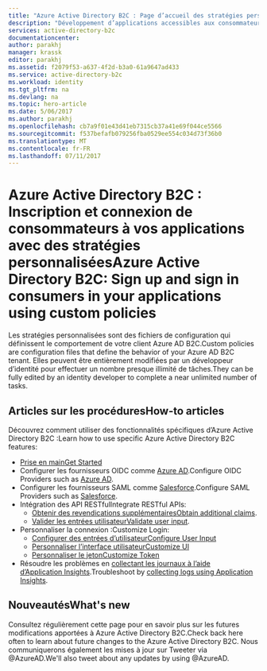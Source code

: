 ```yaml
---
title: "Azure Active Directory B2C : Page d’accueil des stratégies personnalisées | Microsoft Docs"
description: "Développement d’applications accessibles aux consommateurs avec Azure Active DirectoryB2C à l’aide de stratégies personnalisées"
services: active-directory-b2c
documentationcenter: 
author: parakhj
manager: krassk
editor: parakhj
ms.assetid: f2079f53-a637-4f2d-b3a0-61a9647ad433
ms.service: active-directory-b2c
ms.workload: identity
ms.tgt_pltfrm: na
ms.devlang: na
ms.topic: hero-article
ms.date: 5/06/2017
ms.author: parakhj
ms.openlocfilehash: cb7a9f01e43d41eb7315cb37a41e69f044ce5566
ms.sourcegitcommit: f537befafb079256fba0529ee554c034d73f36b0
ms.translationtype: MT
ms.contentlocale: fr-FR
ms.lasthandoff: 07/11/2017
---
```

# <a name="azure-active-directory-b2c-sign-up-and-sign-in-consumers-in-your-applications-using-custom-policies"></a><span data-ttu-id="fe65d-103">Azure Active Directory B2C : Inscription et connexion de consommateurs à vos applications avec des stratégies personnalisées</span><span class="sxs-lookup"><span data-stu-id="fe65d-103">Azure Active Directory B2C: Sign up and sign in consumers in your applications using custom policies</span></span>
<span data-ttu-id="fe65d-104">Les stratégies personnalisées sont des fichiers de configuration qui définissent le comportement de votre client Azure AD B2C.</span><span class="sxs-lookup"><span data-stu-id="fe65d-104">Custom policies are configuration files that define the behavior of your Azure AD B2C tenant.</span></span> <span data-ttu-id="fe65d-105">Elles peuvent être entièrement modifiées par un développeur d’identité pour effectuer un nombre presque illimité de tâches.</span><span class="sxs-lookup"><span data-stu-id="fe65d-105">They can be fully edited by an identity developer to complete a near unlimited number of tasks.</span></span>

## <a name="how-to-articles"></a><span data-ttu-id="fe65d-106">Articles sur les procédures</span><span class="sxs-lookup"><span data-stu-id="fe65d-106">How-to articles</span></span>
<span data-ttu-id="fe65d-107">Découvrez comment utiliser des fonctionnalités spécifiques d’Azure Active Directory B2C :</span><span class="sxs-lookup"><span data-stu-id="fe65d-107">Learn how to use specific Azure Active Directory B2C features:</span></span>

* [<span data-ttu-id="fe65d-108">Prise en main</span><span class="sxs-lookup"><span data-stu-id="fe65d-108">Get Started</span></span>](active-directory-b2c-overview-custom.md)
* <span data-ttu-id="fe65d-109">Configurer les fournisseurs OIDC comme [Azure AD](active-directory-b2c-setup-aad-custom.md).</span><span class="sxs-lookup"><span data-stu-id="fe65d-109">Configure OIDC Providers such as [Azure AD](active-directory-b2c-setup-aad-custom.md).</span></span>
* <span data-ttu-id="fe65d-110">Configurer les fournisseurs SAML comme [Salesforce](active-directory-b2c-setup-sf-app-custom.md).</span><span class="sxs-lookup"><span data-stu-id="fe65d-110">Configure SAML Providers such as [Salesforce](active-directory-b2c-setup-sf-app-custom.md).</span></span>
* <span data-ttu-id="fe65d-111">Intégration des API RESTful</span><span class="sxs-lookup"><span data-stu-id="fe65d-111">Integrate RESTful APIs:</span></span>
    * <span data-ttu-id="fe65d-112">[Obtenir des revendications supplémentaires](active-directory-b2c-rest-api-step-custom.md)</span><span class="sxs-lookup"><span data-stu-id="fe65d-112">[Obtain additional claims](active-directory-b2c-rest-api-step-custom.md).</span></span>
    * <span data-ttu-id="fe65d-113">[Valider les entrées utilisateur](active-directory-b2c-rest-api-validation-custom.md)</span><span class="sxs-lookup"><span data-stu-id="fe65d-113">[Validate user input](active-directory-b2c-rest-api-validation-custom.md).</span></span>
* <span data-ttu-id="fe65d-114">Personnaliser la connexion :</span><span class="sxs-lookup"><span data-stu-id="fe65d-114">Customize Login:</span></span>
    * [<span data-ttu-id="fe65d-115">Configurer des entrées d’utilisateur</span><span class="sxs-lookup"><span data-stu-id="fe65d-115">Configure User Input</span></span>](active-directory-b2c-configure-signup-self-asserted-custom.md)
    * [<span data-ttu-id="fe65d-116">Personnaliser l’interface utilisateur</span><span class="sxs-lookup"><span data-stu-id="fe65d-116">Customize UI</span></span>](active-directory-b2c-ui-customization-custom.md)
    * [<span data-ttu-id="fe65d-117">Personnaliser le jeton</span><span class="sxs-lookup"><span data-stu-id="fe65d-117">Customize Token</span></span>](active-directory-b2c-reference-manage-sso-and-token-configuration.md)
* <span data-ttu-id="fe65d-118">Résoudre les problèmes en [collectant les journaux à l’aide d’Application Insights](active-directory-b2c-troubleshoot-custom.md).</span><span class="sxs-lookup"><span data-stu-id="fe65d-118">Troubleshoot by [collecting logs using Application Insights](active-directory-b2c-troubleshoot-custom.md).</span></span>

## <a name="whats-new"></a><span data-ttu-id="fe65d-119">Nouveautés</span><span class="sxs-lookup"><span data-stu-id="fe65d-119">What's new</span></span>
<span data-ttu-id="fe65d-120">Consultez régulièrement cette page pour en savoir plus sur les futures modifications apportées à Azure Active Directory B2C.</span><span class="sxs-lookup"><span data-stu-id="fe65d-120">Check back here often to learn about future changes to the Azure Active Directory B2C.</span></span> <span data-ttu-id="fe65d-121">Nous communiquerons également les mises à jour sur Tweeter via @AzureAD.</span><span class="sxs-lookup"><span data-stu-id="fe65d-121">We'll also tweet about any updates by using @AzureAD.</span></span>




